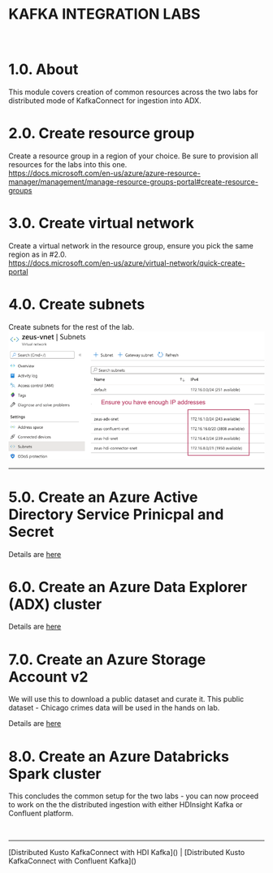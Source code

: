 # KAFKA INTEGRATION LABS
<br>

# 1.0. About

This module covers creation of common resources across the two labs for distributed mode of KafkaConnect for ingestion into ADX.

# 2.0. Create resource group
Create a resource group in a region of your choice.  Be sure to provision all resources for the labs into this one.<br>
https://docs.microsoft.com/en-us/azure/azure-resource-manager/management/manage-resource-groups-portal#create-resource-groups


# 3.0. Create virtual network
Create a virtual network in the resource group, ensure you pick the same region as in #2.0.<br>
https://docs.microsoft.com/en-us/azure/virtual-network/quick-create-portal

# 4.0. Create subnets
Create subnets for the rest of the lab.<br>
![Subnets](../images/Subnets-Provision.png)
<br><hr>

# 5.0. Create an Azure Active Directory Service Prinicpal and Secret
Details are [here](create-spn.md)


# 6.0. Create an Azure Data Explorer (ADX) cluster
Details are [here](create-adx.md)

# 7.0. Create an Azure Storage Account v2
We will use this to download a public dataset and curate it.  This public dataset - Chicago crimes data will be used in the hands on lab.

Details are [here](create-storage.md)

# 8.0. Create an Azure Databricks Spark cluster

This concludes the common setup for the two labs - you can now proceed to work on the the distributed ingestion with either HDInsight Kafka or Confluent platform.<br>


<br>
<hr>
[Distributed Kusto KafkaConnect with HDI Kafka]() | [Distributed Kusto KafkaConnect with Confluent Kafka]() 




